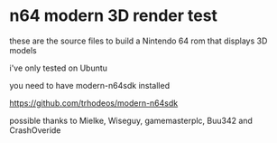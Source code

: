 # n64 modern 3D render test

these are the source files to build a Nintendo 64 rom that displays 3D models

i've only tested on Ubuntu 

you need to have modern-n64sdk installed 

https://github.com/trhodeos/modern-n64sdk

possible thanks to Mielke, Wiseguy, gamemasterplc, Buu342 and CrashOveride
